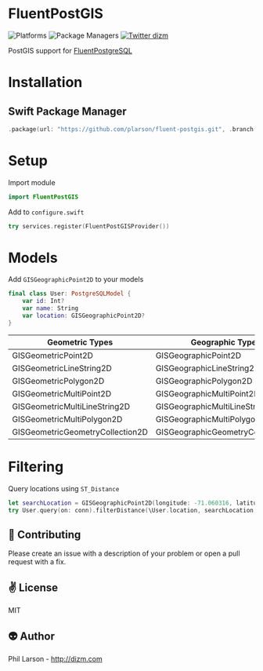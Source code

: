 # FluentPostGIS

![Platforms](https://img.shields.io/badge/platforms-Linux%20%7C%20OS%20X-blue.svg)
![Package Managers](https://img.shields.io/badge/package%20managers-SwiftPM-yellow.svg)
[![Twitter dizm](https://img.shields.io/badge/twitter-dizm-green.svg)](http://twitter.com/dizm)

PostGIS support for [FluentPostgreSQL](https://github.com/vapor/fluent-postgresql)

# Installation

## Swift Package Manager

```swift
.package(url: "https://github.com/plarson/fluent-postgis.git", .branch("master"))
```
# Setup
Import module
```swift
import FluentPostGIS
```

Add to ```configure.swift```
```swift
try services.register(FluentPostGISProvider())
```
# Models
Add ```GISGeographicPoint2D``` to your models
```swift
final class User: PostgreSQLModel {
    var id: Int?
    var name: String
    var location: GISGeographicPoint2D?
}
```
| Geometric Types | Geographic Types  |
|---|---|
|GISGeometricPoint2D|GISGeographicPoint2D|
|GISGeometricLineString2D|GISGeographicLineString2D|
|GISGeometricPolygon2D|GISGeographicPolygon2D|
|GISGeometricMultiPoint2D|GISGeographicMultiPoint2D|
|GISGeometricMultiLineString2D|GISGeographicMultiLineString2D|
|GISGeometricMultiPolygon2D|GISGeographicMultiPolygon2D|
|GISGeometricGeometryCollection2D|GISGeographicGeometryCollection2D|

# Filtering
Query locations using ```ST_Distance```
```swift        
let searchLocation = GISGeographicPoint2D(longitude: -71.060316, latitude: 48.432044)
try User.query(on: conn).filterDistance(\User.location, searchLocation, .lessThanOrEqual, 1000).all().wait()
```
:gift_heart: Contributing
------------
Please create an issue with a description of your problem or open a pull request with a fix.

:v: License
-------
MIT

:alien: Author
------
Phil Larson - http://dizm.com
